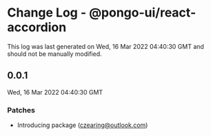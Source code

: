 # Change Log - @pongo-ui/react-accordion

This log was last generated on Wed, 16 Mar 2022 04:40:30 GMT and should not be manually modified.

<!-- Start content -->

## 0.0.1

Wed, 16 Mar 2022 04:40:30 GMT

### Patches

- Introducing package (czearing@outlook.com)
